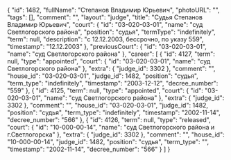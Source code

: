 {
    "id": 1482,
    "fullName": "Степанов Владимир Юрьевич",
    "photoURL": "",
    "tags": [],
    "comment": "",
    "layout": "judge",
    "title": "Судья Степанов Владимир Юрьевич",
    "court": {
        "id": "03-020-03-01",
        "name": "суд Светлогорского района",
        "position": "судья",
        "termType": "indefinitely",
        "term": null,
        "description": "c 12.12.2003, бессрочно, по указу 559",
        "timestamp": "12.12.2003"
    },
    "previousCourt": {
        "id": "03-020-03-01",
        "name": "суд Светлогорского района"
    },
    "career": [
        {
            "id": 4127,
            "term": null,
            "type": "appointed",
            "court": {
                "id": "03-020-03-01",
                "name": "суд Светлогорского района"
            },
            "extra": {
                "judge_id": 3302
            },
            "comment": "",
            "house_id": "03-020-03-01",
            "judge_id": 1482,
            "position": "судья",
            "term_type": "indefinitely",
            "timestamp": "2003-12-12",
            "decree_number": "559"
        },
        {
            "id": 4125,
            "term": null,
            "type": "appointed",
            "court": {
                "id": "03-020-03-01",
                "name": "суд Светлогорского района"
            },
            "extra": {
                "judge_id": 3302
            },
            "comment": "",
            "house_id": "03-020-03-01",
            "judge_id": 1482,
            "position": "судья",
            "term_type": "indefinitely",
            "timestamp": "2002-11-14",
            "decree_number": "566"
        },
        {
            "id": 4126,
            "term": null,
            "type": "released",
            "court": {
                "id": "10-000-00-14",
                "name": "суд Светлогорского района и г.Светлогорска"
            },
            "extra": {
                "judge_id": 3302
            },
            "comment": "",
            "house_id": "10-000-00-14",
            "judge_id": 1482,
            "position": "судья",
            "term_type": "",
            "timestamp": "2002-11-14",
            "decree_number": "566"
        }
    ]
}